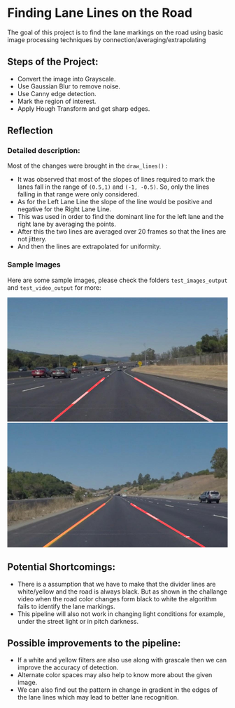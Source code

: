 
[solidWhiteCurve]: ./test_images_output/solidWhiteCurve.jpg "solidWhiteCurve"
[solidYellowCurve]: ./test_images_output/solidYellowCurve.jpg "solidYellowCurve"



# Finding Lane Lines on the Road

The goal of this project is to find the lane markings on the road using basic image processing techniques by connection/averaging/extrapolating 

## Steps of the Project:


* Convert the image into Grayscale.
* Use Gaussian Blur to remove noise.
* Use Canny edge detection.
* Mark the region of interest.
* Apply Hough Transform and get sharp edges.

## Reflection

### Detailed description:
Most of the changes were brought in the `draw_lines()` :

* It was observed that most of the slopes of lines required to mark the lanes fall in the range of `(0.5,1)` and `(-1, -0.5)`. So, only the lines falling in that range were only considered.
* As for the Left Lane Line the slope of the line would be positive and negative for the Right Lane Line.
* This was used in order to find the dominant line for the left lane and the right lane by averaging the points.
* After this the two lines are averaged over 20 frames so that the lines are not jittery.
* And then the lines are extrapolated for uniformity.

### Sample Images

Here are some sample images, please check the folders `test_images_output` and `test_video_output` for more:

![alt text][solidWhiteCurve]
![alt text][solidYellowCurve]

## Potential Shortcomings:
* There is a assumption that we have to make that the divider lines are white/yellow and the road is always black. But as shown in the challange video when the road color changes form black to white the algorithm fails to identify the lane markings.
* This pipeline will also not work in changing light conditions for example, under the street light or in pitch darkness.

## Possible improvements to the pipeline:

* If a white and yellow filters are also use along with grascale then we can improve the accuracy of detection.
* Alternate color spaces may also help to know more about the given image.
* We can also find out the pattern in change in gradient in the edges of the lane lines which may lead to better lane recognition. 

